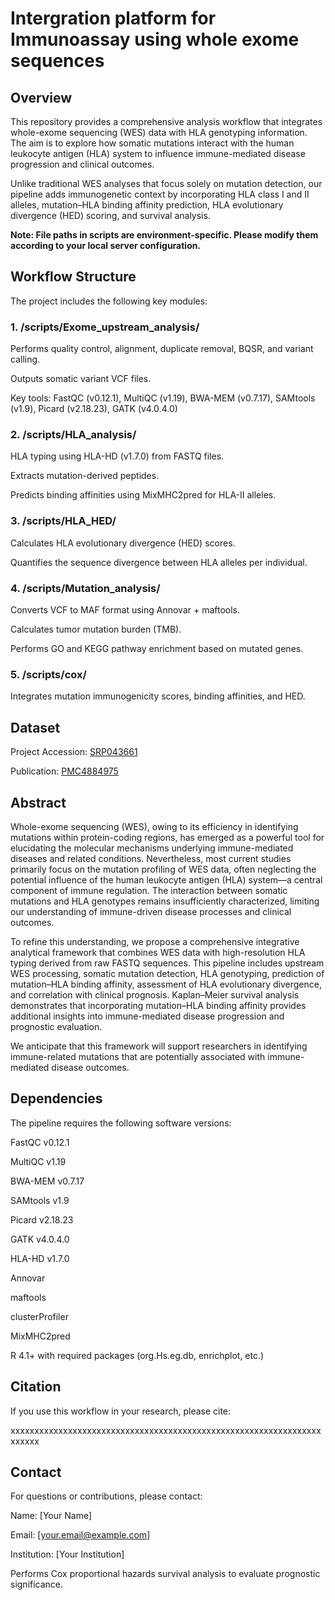 # Intergration platform for Immunoassay using whole exome sequences 

## Overview
This repository provides a comprehensive analysis workflow that integrates whole-exome sequencing (WES) data with HLA genotyping information. The aim is to explore how somatic mutations interact with the human leukocyte antigen (HLA) system to influence immune-mediated disease progression and clinical outcomes.

Unlike traditional WES analyses that focus solely on mutation detection, our pipeline adds immunogenetic context by incorporating HLA class I and II alleles, mutation–HLA binding affinity prediction, HLA evolutionary divergence (HED) scoring, and survival analysis.

**Note: File paths in scripts are environment-specific. Please modify them according to your local server configuration.**

## Workflow Structure
The project includes the following key modules:

### 1. /scripts/Exome_upstream_analysis/
Performs quality control, alignment, duplicate removal, BQSR, and variant calling.

Outputs somatic variant VCF files.

Key tools: FastQC (v0.12.1), MultiQC (v1.19), BWA-MEM (v0.7.17), SAMtools (v1.9), Picard (v2.18.23), GATK (v4.0.4.0)

### 2. /scripts/HLA_analysis/
HLA typing using HLA-HD (v1.7.0) from FASTQ files.

Extracts mutation-derived peptides.

Predicts binding affinities using MixMHC2pred for HLA-II alleles.

### 3. /scripts/HLA_HED/
Calculates HLA evolutionary divergence (HED) scores.

Quantifies the sequence divergence between HLA alleles per individual.

### 4. /scripts/Mutation_analysis/
Converts VCF to MAF format using Annovar + maftools.

Calculates tumor mutation burden (TMB).

Performs GO and KEGG pathway enrichment based on mutated genes.

### 5. /scripts/cox/
Integrates mutation immunogenicity scores, binding affinities, and HED.

## Dataset
Project Accession: [SRP043661](https://www.ncbi.nlm.nih.gov/sra/?term=SRP043661)

Publication: [PMC4884975](https://pmc.ncbi.nlm.nih.gov/articles/PMC4884975/)

## Abstract
Whole-exome sequencing (WES), owing to its efficiency in identifying mutations within protein-coding regions, has emerged as a powerful tool for elucidating the molecular mechanisms underlying immune-mediated diseases and related conditions. Nevertheless, most current studies primarily focus on the mutation profiling of WES data, often neglecting the potential influence of the human leukocyte antigen (HLA) system—a central component of immune regulation. The interaction between somatic mutations and HLA genotypes remains insufficiently characterized, limiting our understanding of immune-driven disease processes and clinical outcomes.

To refine this understanding, we propose a comprehensive integrative analytical framework that combines WES data with high-resolution HLA typing derived from raw FASTQ sequences. This pipeline includes upstream WES processing, somatic mutation detection, HLA genotyping, prediction of mutation–HLA binding affinity, assessment of HLA evolutionary divergence, and correlation with clinical prognosis. Kaplan–Meier survival analysis demonstrates that incorporating mutation–HLA binding affinity provides additional insights into immune-mediated disease progression and prognostic evaluation.

We anticipate that this framework will support researchers in identifying immune-related mutations that are potentially associated with immune-mediated disease outcomes.

## Dependencies
The pipeline requires the following software versions:

FastQC v0.12.1

MultiQC v1.19

BWA-MEM v0.7.17

SAMtools v1.9

Picard v2.18.23

GATK v4.0.4.0

HLA-HD v1.7.0

Annovar

maftools

clusterProfiler

MixMHC2pred

R 4.1+ with required packages (org.Hs.eg.db, enrichplot, etc.)

## Citation
If you use this workflow in your research, please cite:

xxxxxxxxxxxxxxxxxxxxxxxxxxxxxxxxxxxxxxxxxxxxxxxxxxxxxxxxxxxxxxxxxxxxxxx

## Contact
For questions or contributions, please contact:

Name: [Your Name]

Email: [your.email@example.com]

Institution: [Your Institution]

Performs Cox proportional hazards survival analysis to evaluate prognostic significance.
